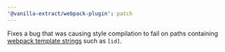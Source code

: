 ```yaml
---
'@vanilla-extract/webpack-plugin': patch
---
```


Fixes a bug that was causing style compilation to fail on paths containing [webpack template strings] such as `[id]`.

[webpack template strings]: https://webpack.js.org/configuration/output/#template-strings

